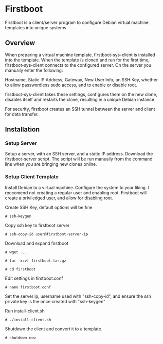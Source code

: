 # Firstboot

Firstboot is a client/server program to configure Debian virtual machine templates into unique systems. 

## Overview

When preparing a virtual machine template, firstboot-sys-client is installed into the template. When the template is cloned and run for the first time, firstboot-sys-client connects to the configured server. On the server you manually enter the following:

Hostname, Static IP Address, Gateway, New User Info, an SSH Key, whether to allow passwordless sudo access, and to enable or disable root. 

firstboot-sys-client takes these settings, configures them on the new clone, disables itself and restarts the clone, resulting in a unique Debian instance. 

For security, firstboot creates an SSH tunnel between the server and client for data transfer. 

## Installation

### Setup Server

Setup a server, with an SSH server, and a static IP address. Download the firstboot-server script. The script will be run manually from the command line when you are bringing new clones online. 


### Setup Client Template

Install Debian to a virtual machine. Configure the system to your liking. I reccomend not creating a regular user and enabling root. Firstboot will create a priviledged user, and allow for disabling root. 

Create SSH Key, default options will be fine

`# ssh-keygen`

Copy ssh key to firstboot server

`# ssh-copy-id user@firstboot-server-ip`

Download and expand firstboot

`# wget ...`

`# tar -xzvf firstboot.tar.gz`

`# cd firstboot`

Edit settings in firstboot.conf

`# nano firstboot.conf`

Set the server ip, username used with "ssh-copy-id", and ensure the ssh private key is the once created with "ssh-keygen"

Run install-client.sh

`# ./install-client.sh`

Shutdown the client and convert it to a template. 

`# shutdown now`







